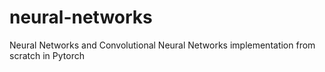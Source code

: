 # neural-networks
Neural Networks and Convolutional Neural Networks implementation from scratch in Pytorch
